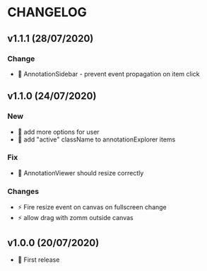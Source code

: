# CHANGELOG

## v1.1.1 (28/07/2020)

### Change

* 🚸 AnnotationSidebar - prevent event propagation on item click

## v1.1.0 (24/07/2020)

### New

* 🚸 add more options for user
* 🚸 add "active" className to annotationExplorer items

### Fix 

* 🐛 AnnotationViewer should resize correctly

### Changes

* ⚡️ Fire resize event on canvas on fullscreen change
* ⚡️ allow drag with zomm outside canvas

## v1.0.0 (20/07/2020)

* 🎉 First release
